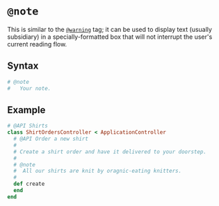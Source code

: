 # `@note`

This is similar to the [`@warning`](#Tags/doc/tags/warning.md) tag; it can be used to display text (usually subsidiary) in a specially-formatted box that will not interrupt the user's current reading flow.

## Syntax

```ruby
# @note
#   Your note.
```

## Example

```ruby
# @API Shirts
class ShirtOrdersController < ApplicationController
  # @API Order a new shirt
  # 
  # Create a shirt order and have it delivered to your doorstep.
  # 
  # @note
  #  All our shirts are knit by oragnic-eating knitters.
  #
  def create
  end
end
```
